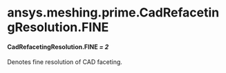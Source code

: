 <a id="ansys-meshing-prime-cadrefacetingresolution-fine"></a>

# ansys.meshing.prime.CadRefacetingResolution.FINE

<a id="ansys.meshing.prime.CadRefacetingResolution.FINE"></a>

#### CadRefacetingResolution.FINE *= 2*

Denotes fine resolution of CAD faceting.

<!-- !! processed by numpydoc !! -->
